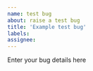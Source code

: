 ```yaml
---
name: test bug
about: raise a test bug
title: 'Example test bug'
labels:
assignee:
---
```


Enter your bug details here